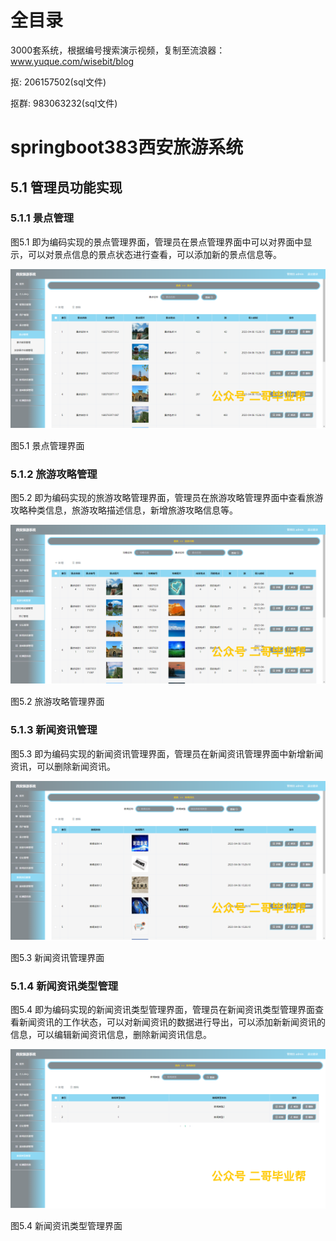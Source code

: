 # 全目录

3000套系统，根据编号搜索演示视频，复制至流浪器：www.yuque.com/wisebit/blog


<p>抠: 206157502(sql文件)</p>
<p>抠群: 983063232(sql文件)</p>


# springboot383西安旅游系统

## 5.1 管理员功能实现
### 5.1.1 景点管理
图5.1 即为编码实现的景点管理界面，管理员在景点管理界面中可以对界面中显示，可以对景点信息的景点状态进行查看，可以添加新的景点信息等。

![](/md/blog.015.png)

图5.1 景点管理界面
### 5.1.2 旅游攻略管理
图5.2 即为编码实现的旅游攻略管理界面，管理员在旅游攻略管理界面中查看旅游攻略种类信息，旅游攻略描述信息，新增旅游攻略信息等。

![](/md/blog.016.png)

图5.2 旅游攻略管理界面
### 5.1.3 新闻资讯管理
图5.3 即为编码实现的新闻资讯管理界面，管理员在新闻资讯管理界面中新增新闻资讯，可以删除新闻资讯。

![](/md/blog.017.png)

图5.3 新闻资讯管理界面
### 5.1.4 新闻资讯类型管理
图5.4 即为编码实现的新闻资讯类型管理界面，管理员在新闻资讯类型管理界面查看新闻资讯的工作状态，可以对新闻资讯的数据进行导出，可以添加新新闻资讯的信息，可以编辑新闻资讯信息，删除新闻资讯信息。

![](/md/blog.018.png)

图5.4 新闻资讯类型管理界面


